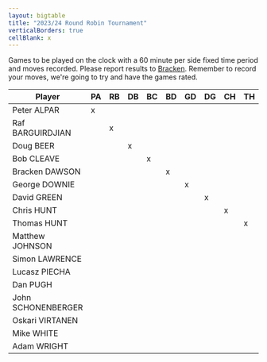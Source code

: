 ```yaml
---
layout: bigtable
title: "2023/24 Round Robin Tournament"
verticalBorders: true
cellBlank: x
---
```

Games to be played on the clock with a 60 minute per side fixed time period and moves recorded. Please report results to [Bracken](mailto:abdawson@gmail.com). Remember to record your moves, we're going to try and have the games rated.

|Player|PA|RB|DB|BC|BD|GD|DG|CH|TH|MJ|SL|LP|DP|JS|OV|MW|AW|Score|
|-|-|-|-|-|-|-|-|-|-|-|-|-|-|-|-|-|-|-|
|Peter ALPAR|x|||||||||||||||||0|
|Raf BARGUIRDJIAN||x||||||||||||||||0|
|Doug BEER|||x|||||||||||||||0|
|Bob CLEAVE||||x||||||||||||||0|
|Bracken DAWSON|||||x|||||||||||||0|
|George DOWNIE||||||x||||||||||||0|
|David GREEN|||||||x|||||||||||0|
|Chris HUNT||||||||x||||||||||0|
|Thomas HUNT|||||||||x|||||||||0|
|Matthew JOHNSON||||||||||x||||||||0|
|Simon LAWRENCE|||||||||||x|||||||0|
|Lucasz PIECHA||||||||||||x||||||0|
|Dan PUGH|||||||||||||x|||||0|
|John SCHONENBERGER||||||||||||||x||||0|
|Oskari VIRTANEN|||||||||||||||x|||0|
|Mike WHITE||||||||||||||||x||0|
|Adam WRIGHT|||||||||||||||||x|0|
